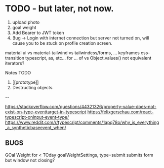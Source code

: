 # TODO - but later, not now.

1. upload photo
2. goal weight
2. Add Bearer to JWT token
3. Bug -> Login with internet connection but server not turned on, will cause you to be stuck on profile creation screen.

material ui vs material-tailwind vs tailwindcss/forms, ...
keyframes
css-transition
typescript, as, etc...
for ... of vs Object.values() not equivalent iterators?

Notes TODO
1. [[prototype]]
2. Destructing objects

--

https://stackoverflow.com/questions/44321326/property-value-does-not-exist-on-type-eventtarget-in-typescript
https://felixgerschau.com/react-typescript-oninput-event-type/
https://www.reddit.com/r/typescript/comments/1apq78o/why_is_everything_a_syntheticbaseevent_when/




BUGS
----

GOal Weight for < TOday
goalWeightSettings, type=submit submits form but window not closing?